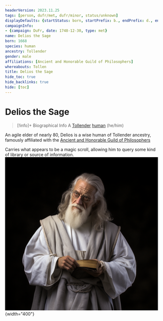 ```yaml
---
headerVersion: 2023.11.25
tags: [person, dufr/met, dufr/minor, status/unknown]
displayDefaults: {startStatus: born, startPrefix: b., endPrefix: d., endStatus: died}
campaignInfo:
- {campaign: DuFr, date: 1748-12-30, type: met}
name: Delios the Sage
born: 1668
species: human
ancestry: Tollender
gender: male
affiliations: [Ancient and Honorable Guild of Philosophers]
whereabouts: Tollen
title: Delios the Sage
hide_toc: true
hide_backlinks: true
hide: [toc]
---
```

# Delios the Sage
>[!info]+ Biographical Info
> A [Tollender](<../../gazetteer/western-green-sea/tollen/tollen.md>) [human](<../../species/humans/humans.md>) (he/him)
> 
> 
>> 
>> 

An agile elder of nearly 80, Delios is a wise human of Tollender ancestry, famously affiliated with the  [Ancient and Honorable Guild of Philosophers](<../../groups/tollen-guilds/ancient-and-honorable-guild-of-philosophers.md>)

Carries what appears to be a magic scroll, allowing him to query some kind of library or source of information. 
![Delios The Sage](../../assets/delios-the-sage.png){width="400"}
